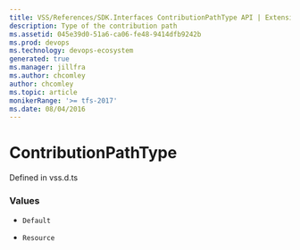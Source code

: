 ```yaml
---
title: VSS/References/SDK.Interfaces ContributionPathType API | Extensions for Azure DevOps Services
description: Type of the contribution path
ms.assetid: 045e39d0-51a6-ca06-fe48-9414dfb9242b
ms.prod: devops
ms.technology: devops-ecosystem
generated: true
ms.manager: jillfra
ms.author: chcomley
author: chcomley
ms.topic: article
monikerRange: '>= tfs-2017'
ms.date: 08/04/2016
---
```


# ContributionPathType

Defined in vss.d.ts

### Values

* `Default` 

* `Resource` 

